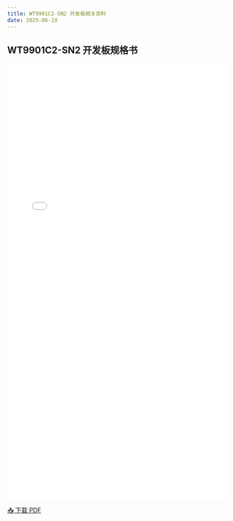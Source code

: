 ```yaml
---
title: WT9901C2-SN2 开发板相关资料
date: 2025-06-19
---
```


## WT9901C2-SN2 开发板规格书

<iframe src="/docs/assets/WT99P4C5-S1/WT99P4C5-S1开发板使用指南.pdf#toolbar=0&navpanes=0" width="100%" height="1000px" style="border:none;"></iframe>

[📥 下载 PDF](/docs/assets/WT99P4C5-S1/WT99P4C5-S1开发板使用指南.pdf)
